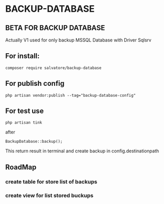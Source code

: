 # BACKUP-DATABASE

## BETA FOR BACKUP DATABASE

Actually V1 used for only backup MSSQL Database with Driver Sqlsrv

## For install:

```
composer require salvatore/backup-database
```

## For publish config 

```
php artisan vendor:publish --tag="backup-database-config"
```

## For test use 

```
php artisan tink
```
after
```
BackupDatabase::backup();
```

This return result in terminal and create backup in config.destinationpath

## RoadMap

### create table for store list of backups
### create view for list stored buckups





